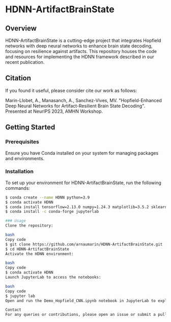 # HDNN-ArtifactBrainState

## Overview

HDNN-ArtifactBrainState is a cutting-edge project that integrates Hopfield networks with deep neural networks to enhance brain state decoding, focusing on resilience against artifacts. This repository houses the code and resources for implementing the HDNN framework described in our recent publication.

## Citation

If you found it useful, please consider cite our work as follows:

Marin-Llobet, A., Manasanch, A., Sanchez-Vives, MV. "Hopfield-Enhanced Deep Neural Networks for Artifact-Resilient Brain State Decoding". Presented at NeurIPS 2023, AMHN Workshop.

## Getting Started

### Prerequisites

Ensure you have Conda installed on your system for managing packages and environments.

### Installation

To set up your environment for HDNN-ArtifactBrainState, run the following commands:

```bash
$ conda create --name HDNN python=3.9
$ conda activate HDNN
$ conda install tensorflow=2.13.0 numpy=1.24.3 matplotlib=3.5.2 sklearn=1.1.1 seaborn=0.12.2
$ conda install -c conda-forge jupyterlab

### Usage
Clone the repository:

bash
Copy code
$ git clone https://github.com/arnaumarin/HDNN-ArtifactBrainState.git
$ cd HDNN-ArtifactBrainState
Activate the HDNN environment:

bash
Copy code
$ conda activate HDNN
Launch JupyterLab to access the notebooks:

bash
Copy code
$ jupyter lab
Open and run the Demo_Hopfield_CNN.ipynb notebook in JupyterLab to explore the functionalities of the HDNN framework.

Contact
For any queries or contributions, please open an issue or submit a pull request in this repository.
